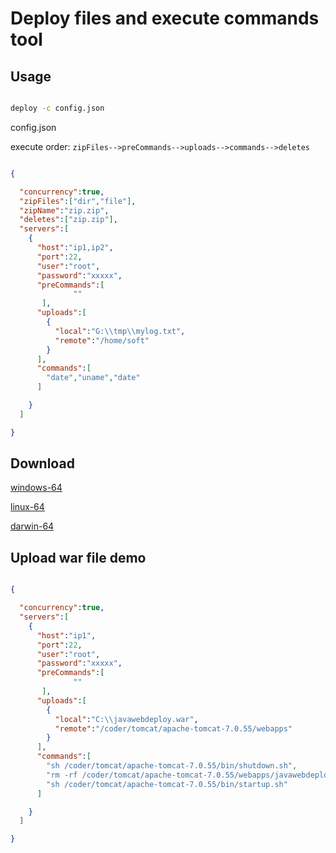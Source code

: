 # Deploy files and execute commands tool

## Usage

```cmd

deploy -c config.json

```

config.json

execute order: `zipFiles-->preCommands-->uploads-->commands-->deletes`

```json

{

  "concurrency":true,
  "zipFiles":["dir","file"],
  "zipName":"zip.zip",
  "deletes":["zip.zip"],
  "servers":[
    {
      "host":"ip1,ip2",
      "port":22,
      "user":"root",
      "password":"xxxxx",
      "preCommands":[
              ""
       ],      
      "uploads":[
        {
          "local":"G:\\tmp\\mylog.txt",
          "remote":"/home/soft"
        }
      ],
      "commands":[
        "date","uname","date"
      ]

    }
  ]

}
```


## Download

[windows-64](https://github.com/yale8848/deploy/blob/master/release/windows-64/deploy.exe?raw=true)

[linux-64](https://github.com/yale8848/deploy/blob/master/release/linux-64/deploy.exe?raw=true)

[darwin-64](https://github.com/yale8848/deploy/blob/master/release/darwin-64/deploy.exe?raw=true)


## Upload war file demo

```json

{

  "concurrency":true,
  "servers":[
    {
      "host":"ip1",
      "port":22,
      "user":"root",
      "password":"xxxxx",
      "preCommands":[
              ""
       ],
      "uploads":[
        {
          "local":"C:\\javawebdeploy.war",
          "remote":"/coder/tomcat/apache-tomcat-7.0.55/webapps"
        }
      ],
      "commands":[
        "sh /coder/tomcat/apache-tomcat-7.0.55/bin/shutdown.sh",
        "rm -rf /coder/tomcat/apache-tomcat-7.0.55/webapps/javawebdeploy",
        "sh /coder/tomcat/apache-tomcat-7.0.55/bin/startup.sh"
      ]

    }
  ]

}


```



